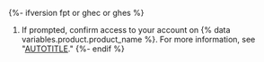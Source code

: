 {%- ifversion fpt or ghec or ghes %}
1. If prompted, confirm access to your account on {% data variables.product.product_name %}. For more information, see "[AUTOTITLE](/authentication/keeping-your-account-and-data-secure/sudo-mode)."
{%- endif %}
